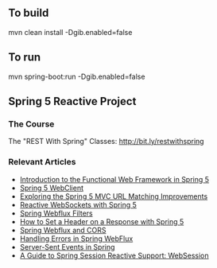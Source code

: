 ## To build
mvn clean install -Dgib.enabled=false

## To run
mvn spring-boot:run -Dgib.enabled=false

## Spring 5 Reactive Project

### The Course
The "REST With Spring" Classes: http://bit.ly/restwithspring

### Relevant Articles

- [Introduction to the Functional Web Framework in Spring 5](http://www.baeldung.com/spring-5-functional-web)
- [Spring 5 WebClient](http://www.baeldung.com/spring-5-webclient)
- [Exploring the Spring 5 MVC URL Matching Improvements](http://www.baeldung.com/spring-5-mvc-url-matching)
- [Reactive WebSockets with Spring 5](http://www.baeldung.com/spring-5-reactive-websockets)
- [Spring Webflux Filters](http://www.baeldung.com/spring-webflux-filters)
- [How to Set a Header on a Response with Spring 5](http://www.baeldung.com/spring-response-header)
- [Spring Webflux and CORS](http://www.baeldung.com/spring-webflux-cors)
- [Handling Errors in Spring WebFlux](http://www.baeldung.com/spring-webflux-errors)
- [Server-Sent Events in Spring](https://www.baeldung.com/spring-server-sent-events)
- [A Guide to Spring Session Reactive Support: WebSession](https://www.baeldung.com/a-guide-to-spring-session-reactive-support-websession/)